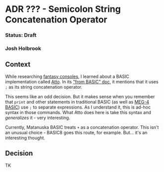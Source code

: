 # ADR ??? - Semicolon String Concatenation Operator

### Status: Draft

### Josh Holbrook

## Context

While researching [fantasy consoles](https://github.com/paladin-t/fantasy), I learned about a BASIC implementation called [Atto](https://atto.devicefuture.org/). In its ["from BASIC" doc](https://github.com/devicefuture/atto/blob/main/docs/frombasic.md), it mentions that it uses `;` as its string concatenation operator.

This seems like an odd decision. But it makes sense when you remember that `print` and other statements in traditional BASIC (as well as [MEG-4 BASIC](https://bztsrc.gitlab.io/meg4/manual_en.html#basic)) use `;` to separate expressions. As I understand it, this is ad-hoc syntax in those commands. What Atto does here is take this syntax and *generalizes* it - very interesting.

Currently, Matanuska BASIC treats `+` as a concatenation operator. This isn't an unusual choice - BASIC8 goes this route, for example. But... it's an interesting thought.

## Decision

TK
